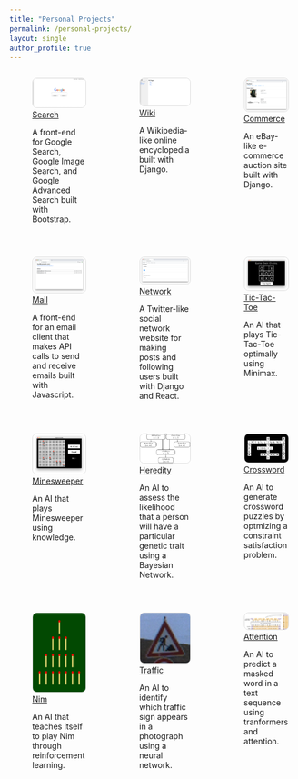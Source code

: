 ```yaml
---
title: "Personal Projects"
permalink: /personal-projects/
layout: single
author_profile: true    
---
```


<div class="gallery" style="display: grid; grid-template-columns: repeat(3, 1fr); gap: 16px; max-width: 100%, margin: auto; text-align: left;">
    <!-- Project 1 -->
    <figure>
        <img src="/assets/images/search.png" alt="Search" style="width: 100%; height: auto; border: 1px solid #ddd; border-radius: 8px;">
        <figcaption>
        <a href="https://github.com/jiahao303/search">Search</a>
        </figcaption>
        <p>A front-end for Google Search, Google Image Search, and Google Advanced Search built with Bootstrap.</p>
    </figure>
    <!-- Project 2 -->
    <figure>
        <img src="/assets/images/wiki.png" alt="Wiki" style="width: 100%; height: auto; border: 1px solid #ddd; border-radius: 8px;">
        <figcaption>
        <a href="https://github.com/jiahao303/wiki">Wiki</a>
        </figcaption>
        <p>A Wikipedia-like online encyclopedia built with Django.</p>
    </figure>
    <!-- Project 3 -->
    <figure>
        <img src="/assets/images/listings.png" alt="Commerce" style="width: 100%; height: auto; border: 1px solid #ddd; border-radius: 8px;">
        <figcaption>
        <a href="https://github.com/jiahao303/commerce">Commerce</a>
        </figcaption>
        <p>An eBay-like e-commerce auction site built with Django.</p>
    </figure>
    <!-- Project 4 -->
    <figure>
        <img src="/assets/images/inbox.png" alt="Mail" style="width: 100%; height: auto; border: 1px solid #ddd; border-radius: 8px;">
        <figcaption>
        <a href="https://github.com/jiahao303/mail">Mail</a>
        </figcaption>
        <p>A front-end for an email client that makes API calls to send and receive emails built with Javascript.</p>
    </figure>
    <!-- Project 5 -->
    <figure>
        <img src="/assets/images/network.png" alt="Network" style="width: 100%; height: auto; border: 1px solid #ddd; border-radius: 8px;">
        <figcaption>
        <a href="https://github.com/jiahao303/network">Network</a>
        </figcaption>
        <p>A Twitter-like social network website for making posts and following users built with Django and React.</p>
    </figure>
    <!-- Project 6 -->
    <figure>
        <img src="/assets/images/tictactoe.png" alt="Tic-Tac-Toe" style="width: 100%; height: auto; border: 1px solid #ddd; border-radius: 8px;">
        <figcaption>
        <a href="https://github.com/jiahao303/tictactoe">Tic-Tac-Toe</a>
        </figcaption>
        <p>An AI that plays Tic-Tac-Toe optimally using Minimax.</p>
    </figure>
    <!-- Project 7 -->
    <figure>
        <img src="/assets/images/minesweeper.png" alt="Minesweeper" style="width: 100%; height: auto; border: 1px solid #ddd; border-radius: 8px;">
        <figcaption>
        <a href="https://github.com/jiahao303/minesweeper">Minesweeper</a>
        </figcaption>
        <p>An AI that plays Minesweeper using knowledge.</p>
    </figure>
    <!-- Project 8 -->
    <figure>
        <img src="/assets/images/gene_network.png" alt="Heredity" style="width: 100%; height: auto; border: 1px solid #ddd; border-radius: 8px;">
        <figcaption>
        <a href="https://github.com/jiahao303/heredity">Heredity</a>
        </figcaption>
        <p>An AI to assess the likelihood that a person will have a particular genetic trait using a Bayesian Network.</p>
    </figure>
    <!-- Project 9 -->
    <figure>
        <img src="/assets/images/crossword.png" alt="Crossword" style="width: 100%; height: auto; border: 1px solid #ddd; border-radius: 8px;">
        <figcaption>
        <a href="https://github.com/jiahao303/crossword">Crossword</a>
        </figcaption>
        <p>An AI to generate crossword puzzles by optmizing a constraint satisfaction problem.</p>
    </figure>
    <!-- Project 10 -->
    <figure>
        <img src="/assets/images/nim.png" alt="Nim" style="width: 100%; height: auto; border: 1px solid #ddd; border-radius: 8px;">
        <figcaption>
        <a href="https://github.com/jiahao303/nim">Nim</a>
        </figcaption>
        <p>An AI that teaches itself to play Nim through reinforcement learning.</p>
    </figure>
    <!-- Project 11 -->
    <figure>
        <img src="/assets/images/gtsrb.png" alt="Traffic" style="width: 100%; height: auto; border: 1px solid #ddd; border-radius: 8px;">
        <figcaption>
        <a href="https://github.com/jiahao303/traffic">Traffic</a>
        </figcaption>
        <p>An AI to identify which traffic sign appears in a photograph using a neural network.</p>
    </figure>
    <!-- Project 12 -->
    <figure>
        <img src="/assets/images/bert.png" alt="Attention" style="width: 100%; height: auto; border: 1px solid #ddd; border-radius: 8px;">
        <figcaption>
        <a href="https://github.com/jiahao303/attention">Attention</a>
        </figcaption>
        <p>An AI to predict a masked word in a text sequence using tranformers and attention.</p>
    </figure>
    



